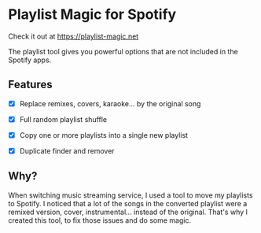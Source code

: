 # Playlist Magic for Spotify

Check it out at https://playlist-magic.net

The playlist tool gives you powerful options that are not included in the Spotify apps.

## Features

- [x] Replace remixes, covers, karaoke... by the original song
- [x] Full random playlist shuffle
- [x] Copy one or more playlists into a single new playlist
- [x] Duplicate finder and remover


## Why?

When switching music streaming service, I used a tool to move my playlists to Spotify. I noticed that a lot of the 
songs in the converted playlist were a remixed version, cover, instrumental... instead of the original. That's why
I created this tool, to fix those issues and do some magic.